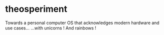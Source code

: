 theosperiment
=============

Towards a personal computer OS that acknowledges modern hardware and use cases...
...with unicorns ! And rainbows !
